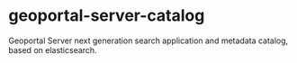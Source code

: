 # geoportal-server-catalog
Geoportal Server next generation search application and metadata catalog, based on elasticsearch.
